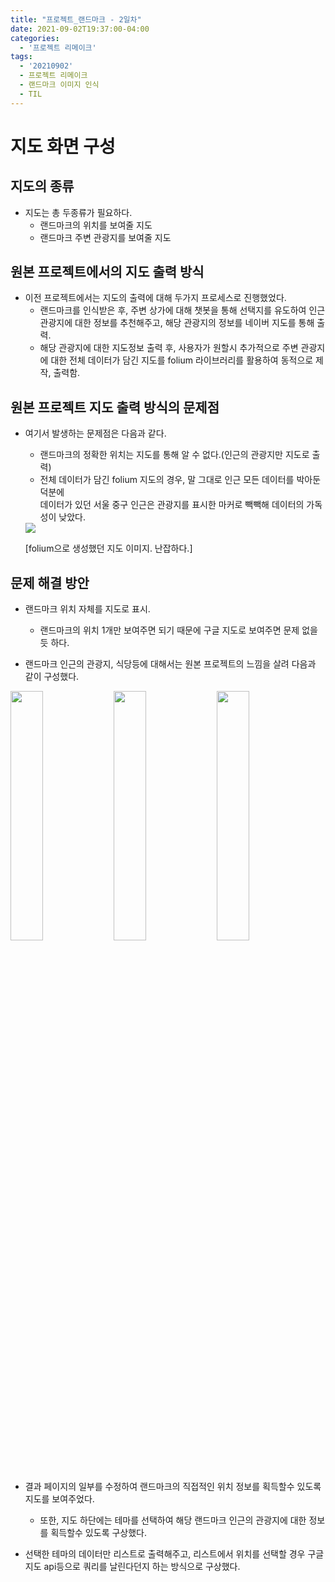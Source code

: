 ```yaml
---
title: "프로젝트_랜드마크 - 2일차"
date: 2021-09-02T19:37:00-04:00
categories:
  - '프로젝트 리메이크'
tags:
  - '20210902'
  - 프로젝트 리메이크
  - 랜드마크 이미지 인식
  - TIL
---
```




# 지도 화면 구성
## 지도의 종류
* 지도는 총 두종류가 필요하다.
  * 랜드마크의 위치를 보여줄 지도
  * 랜드마크 주변 관광지를 보여줄 지도

## 원본 프로젝트에서의 지도 출력 방식
  * 이전 프로젝트에서는 지도의 출력에 대해 두가지 프로세스로 진행했었다.
    * 랜드마크를 인식받은 후, 주변 상가에 대해 챗봇을 통해 선택지를 유도하여 인근 관광지에 대한 정보를 추천해주고, 해당 관광지의 정보를 네이버 지도를 통해 출력.
    * 해당 관광지에 대한 지도정보 출력 후, 사용자가 원할시 추가적으로 주변 관광지에 대한 전체 데이터가 담긴 지도를 folium 라이브러리를 활용하여 동적으로 제작, 출력함.
  
## 원본 프로젝트 지도 출력 방식의 문제점
* 여기서 발생하는 문제점은 다음과 같다.
    * 랜드마크의 정확한 위치는 지도를 통해 알 수 없다.(인근의 관광지만 지도로 출력)
    * 전체 데이터가 담긴 folium 지도의 경우, 말 그대로 인근 모든 데이터를 박아둔 덕분에  
    데이터가 있던 서울 중구 인근은 관광지를 표시한 마커로 빽빽해 데이터의 가독성이 낮았다.

    <img src="https://1geraldine1.github.io/assets/images/Landmark/Day2/folium이미지.png" />

    [folium으로 생성했던 지도 이미지. 난잡하다.]

## 문제 해결 방안
* 랜드마크 위치 자체를 지도로 표시.
  * 랜드마크의 위치 1개만 보여주면 되기 때문에 구글 지도로 보여주면 문제 없을듯 하다.

* 랜드마크 인근의 관광지, 식당등에 대해서는 원본 프로젝트의 느낌을 살려 다음과 같이 구성했다.

<div>
  <img src="https://1geraldine1.github.io/assets/images/Landmark/Day2/result_page02.jpg" style="width:32%" />

  <img src="https://1geraldine1.github.io/assets/images/Landmark/Day2/recommend01.jpg" style="width:32%" />

  <img src="https://1geraldine1.github.io/assets/images/Landmark/Day2/recommend02.jpg" style="width:32%" />
</div>

* 결과 페이지의 일부를 수정하여 랜드마크의 직접적인 위치 정보를 획득할수 있도록 지도를 보여주었다.
  * 또한, 지도 하단에는 테마를 선택하여 해당 랜드마크 인근의 관광지에 대한 정보를 획득할수 있도록 구상했다.

* 선택한 테마의 데이터만 리스트로 출력해주고, 리스트에서 위치를 선택할 경우 구글 지도 api등으로 쿼리를 날린다던지 하는 방식으로 구상했다.


